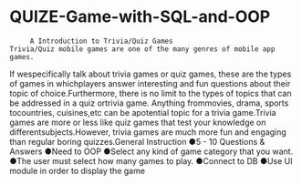 # QUIZE-Game-with-SQL-and-OOP
         A Introduction to Trivia/Quiz Games
    Trivia/Quiz mobile games are one of the many genres of mobile app games.
If wespecifically talk about trivia games or quiz games, these are the types of games in
whichplayers answer interesting and fun questions about their topic of choice.Furthermore,
there is no limit to the types of topics that can be addressed in a quiz ortrivia game.
Anything frommovies, drama, sports tocountries, cuisines,etc can be apotential topic
for a trivia game.Trivia games are more or less like quiz games that test your knowledge
on differentsubjects.However, trivia games are much more fun and engaging than regular 
boring quizzes.General Instruction
        ●5 - 10 Questions & Answers
        ●Need to OOP
        ●Select any kind of game category that you want.
        ●The user must select how many games to play.
        ●Connect to DB
        ●Use UI module in order to display the game
